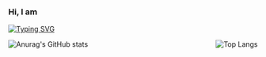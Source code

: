 ### Hi, I am

[![Typing SVG](https://readme-typing-svg.demolab.com?font=Fira+Code&size=40&pause=1000&color=33B1E9&background=B8B8B800&center=true&multiline=true&width=500&height=100&lines=Emerson+Gonz%C3%A1lez+R.;Back-end+Developer)](https://git.io/typing-svg)

<!--
**emersondivB0/emersondivB0** is a ✨ _special_ ✨ repository because its `README.md` (this file) appears on your GitHub profile.

Here are some ideas to get you started:

- 🔭 I’m currently working on ...
- 🌱 I’m currently learning ...
- 👯 I’m looking to collaborate on ...
- 🤔 I’m looking for help with ...
- 💬 Ask me about ...
- 📫 How to reach me: ...
- 😄 Pronouns: ...
- ⚡ Fun fact: ...
--><div>
  <img align="left" src="https://github-readme-stats.vercel.app/api?username=emersondivB0&hide=contribs,prs,stars&show_icons=true&theme=transparent" alt="Anurag's GitHub stats">
  <img align="right" src="https://github-readme-stats.vercel.app/api/top-langs/?username=emersondivB0&layout=compact&show_icons=true&theme=transparent" alt="Top Langs">
</div>

